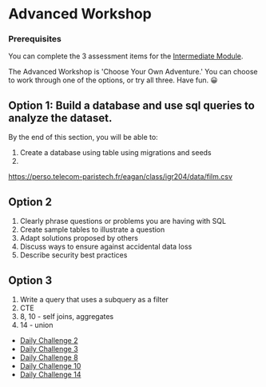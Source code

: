 # Advanced Workshop

### Prerequisites
You can complete the 3 assessment items for the [Intermediate Module](./00-Intermediate.md).

The Advanced Workshop is 'Choose Your Own Adventure.' You can choose to work through one of the options, or try all three. Have fun. 😀

## Option 1: Build a database and use sql queries to analyze the dataset. 
By the end of this section, you will be able to: 
1. Create a database using table using migrations and seeds 
1. 


https://perso.telecom-paristech.fr/eagan/class/igr204/data/film.csv




## Option 2 

1. Clearly phrase questions or problems you are having with SQL
1. Create sample tables to illustrate a question
1. Adapt solutions proposed by others
1. Discuss ways to ensure against accidental data loss
1. Describe security best practices


## Option 3 
1. Write a query that uses a subquery as a filter 
1. CTE 
1. 8, 10 - self joins, aggregates
1. 14 - union

* [Daily Challenge 2](https://www.sqlprep.com/sc_dailychallenge/daily-challenge-2/)
* [Daily Challenge 3](https://www.sqlprep.com/sc_dailychallenge/daily-challenge-3/)
* [Daily Challenge 8](https://www.sqlprep.com/sc_dailychallenge/daily-challenge-8/)
* [Daily Challenge 10](https://www.sqlprep.com/sc_dailychallenge/daily-challenge-10/)
* [Daily Challenge 14](https://www.sqlprep.com/sc_dailychallenge/daily-challenge-14/)



